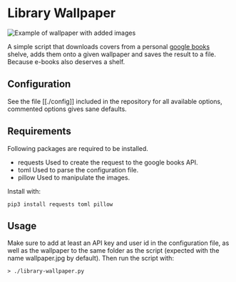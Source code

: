 # Library Wallpaper

![Example of wallpaper with added images](example.png)

A simple script that downloads covers from a personal [google books](https://books.google.com/) shelve, adds them onto a given wallpaper and saves the result to a file. Because e-books also deserves a shelf.

## Configuration

See the file [[./config]] included in the repository for all available options, commented options gives sane defaults.

## Requirements

Following packages are required to be installed.

- requests
Used to create the request to the google books API.
- toml
Used to parse the configuration file.
- pillow
Used to manipulate the images.

Install with:

`pip3 install requests toml pillow`

## Usage

Make sure to add at least an API key and user id in the configuration file, as well as the wallpaper to the same folder as the script (expected with the name wallpaper.jpg by default). Then run the script with:

`> ./library-wallpaper.py`
